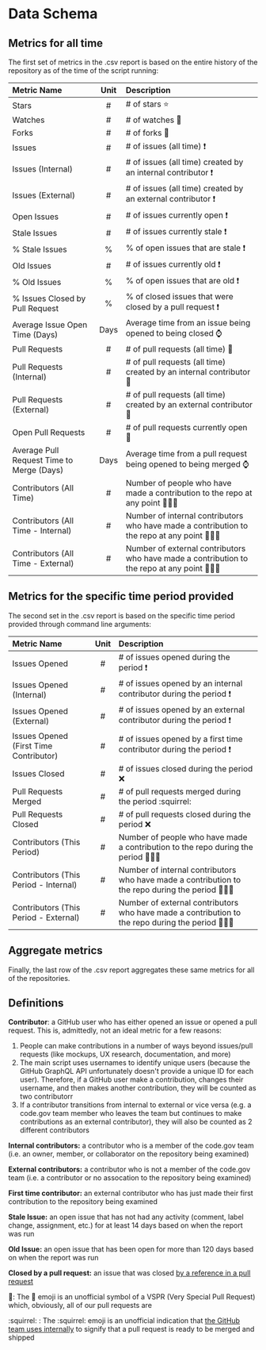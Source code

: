 # Data Schema

## Metrics for all time

The first set of metrics in the .csv report is based on the entire history of the repository as of the time of the script running:

| Metric Name                                | Unit   | Description                         |
| :----------------------------------------- |:------:| :---------------------------------- |
| Stars                                      | #      | # of stars ⭐ |
| Watches                                    | #      | # of watches 👀 |
| Forks                                      | #      | # of forks 🍴 |
| Issues                                     | #      | # of issues (all time) ❗ |
| Issues (Internal)                          | #      | # of issues (all time) created by an internal contributor ❗ |
| Issues (External)                          | #      | # of issues (all time) created by an external contributor ❗ |
| Open Issues                                | #      | # of issues currently open ❗ |
| Stale Issues                               | #      | # of issues currently stale ❗ |
| % Stale Issues                             | %      | % of open issues that are stale ❗ |
| Old Issues                                 | #      | # of issues currently old ❗ |
| % Old Issues                               | %      | % of open issues that are old ❗ |
| % Issues Closed by Pull Request            | %      | % of closed issues that were closed by a pull request ❗ |
| Average Issue Open Time (Days)             | Days   | Average time from an issue being opened to being closed ⌚ |
| Pull Requests                              | #      | # of pull requests (all time) 🛵 |
| Pull Requests (Internal)                   | #      | # of pull requests (all time) created by an internal contributor 🛵 |
| Pull Requests (External)                   | #      | # of pull requests (all time) created by an external contributor 🛵 |
| Open Pull Requests                         | #      | # of pull requests currently open 🛵 |
| Average Pull Request Time to Merge (Days)  | Days   | Average time from a pull request being opened to being merged ⌚ |
| Contributors (All Time)                    | #      | Number of people who have made a contribution to the repo at any point 👩🏽‍💻 |
| Contributors (All Time - Internal)         | #      | Number of internal contributors who have made a contribution to the repo at any point 👩🏽‍💻 |
| Contributors (All Time - External)         | #      | Number of external contributors who have made a contribution to the repo at any point 👩🏽‍💻 |

## Metrics for the specific time period provided

The second set in the .csv report is based on the specific time period provided through command line arguments:

| Metric Name                                | Unit   | Description                         |
| :----------------------------------------- |:------:| :-----------------------------------|
| Issues Opened                              | #      | # of issues opened during the period ❗ |
| Issues Opened (Internal)                   | #      | # of issues opened by an internal contributor during the period ❗ |
| Issues Opened (External)                   | #      | # of issues opened by an external contributor during the period ❗ |
| Issues Opened (First Time Contributor)     | #      | # of issues opened by a first time contributor during the period ❗ |
| Issues Closed                              | #      | # of issues closed during the period ❌ |
| Pull Requests Merged                       | #      | # of pull requests merged during the period :squirrel: |
| Pull Requests Closed                       | #      | # of pull requests closed during the period ❌ |
| Contributors (This Period)                 | #      | Number of people who have made a contribution to the repo during the period 👩🏽‍💻 |
| Contributors (This Period - Internal)      | #      | Number of internal contributors who have made a contribution to the repo during the period 👩🏽‍💻 |
| Contributors (This Period - External)      | #      | Number of external contributors who have made a contribution to the repo during the period 👩🏽‍💻 |

## Aggregate metrics

Finally, the last row of the .csv report aggregates these same metrics for all of the repositories.

## Definitions

**Contributor**: a GitHub user who has either opened an issue or opened a pull request. This is, admittedly, not an ideal metric for a few reasons:

1. People can make contributions in a number of ways beyond issues/pull requests (like mockups, UX research, documentation, and more)
2. The main script uses usernames to identify unique users (because the GitHub GraphQL API unfortunately doesn't provide a unique ID for each user). Therefore, if a GitHub user make a contribution, changes their username, and then makes another contribution, they will be counted as two contributorr
3. If a contributor transitions from internal to external or vice versa (e.g. a code.gov team member who leaves the team but continues to make contributions as an external contributor), they will also be counted as 2 different contributors

**Internal contributors:** a contributor who is a member of the code.gov team (i.e. an owner, member, or collaborator on the repository being examined)

**External contributors:** a contributor who is not a member of the code.gov team (i.e. a contributor or no assocation to the repository being examined)

**First time contributor:** an external contributor who has just made their first contribution to the repository being examined

**Stale Issue:** an open issue that has not had any activity (comment, label change, assignment, etc.) for at least 14 days based on when the report was run

**Old Issue:** an open issue that has been open for more than 120 days based on when the report was run

**Closed by a pull request:** an issue that was closed [by a reference in a pull request](https://github.blog/2013-05-14-closing-issues-via-pull-requests/)

🛵: The 🛵 emoji is an unofficial symbol of a VSPR (Very Special Pull Request) which, obviously, all of our pull requests are

:squirrel: : The :squirrel: emoji is an unofficial indication that [the GitHub team uses internally](https://www.quora.com/On-GitHub-what-is-the-significance-of-the-Ship-It-squirrel) to signify that a pull request is ready to be merged and shipped

